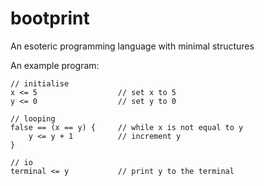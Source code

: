 # bootprint
An esoteric programming language with minimal structures

An example program:
```
// initialise
x <= 5                  // set x to 5
y <= 0                  // set y to 0

// looping
false == (x == y) {     // while x is not equal to y
    y <= y + 1          // increment y
}

// io
terminal <= y           // print y to the terminal
```
